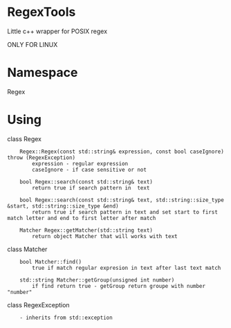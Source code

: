 RegexTools
==========

Little c++ wrapper for POSIX regex

ONLY FOR LINUX

Namespace
=========

Regex

Using
=====

class Regex

		Regex::Regex(const std::string& expression, const bool caseIgnore) throw (RegexException)
			expression - regular expression
			caseIgnore - if case sensitive or not
		
		bool Regex::search(const std::string& text)
			return true if search pattern in  text
		
		bool Regex::search(const std::string& text, std::string::size_type &start, std::string::size_type &end)
			return true if search pattern in text and set start to first match letter and end to first letter after match
			
		Matcher Regex::getMatcher(std::string text)
			return object Matcher that will works with text

class Matcher

		bool Matcher::find()
			true if match regular expresion in text after last text match
		
		std::string Matcher::getGroup(unsigned int number)
			if find return true - getGroup return groupe with number "number"
			
class RegexException
		
		- inherits from std::exception

			

